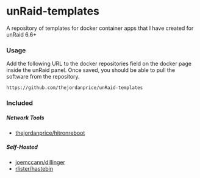 # unRaid-templates

A repository of templates for docker container apps that I have created for unRaid 6.6+

### Usage

Add the following URL to the docker repositories field on the docker page inside the unRaid panel. Once saved, you should be able to pull the software from the repository.

    https://github.com/thejordanprice/unRaid-templates

### Included

##### Network Tools

- [thejordanprice/hitronreboot](https://hub.docker.com/r/thejordanprice/hitronreboot)

##### Self-Hosted

- [joemccann/dillinger](https://hub.docker.com/r/joemccann/dillinger/)
- [rlister/hastebin](https://hub.docker.com/r/rlister/hastebin)